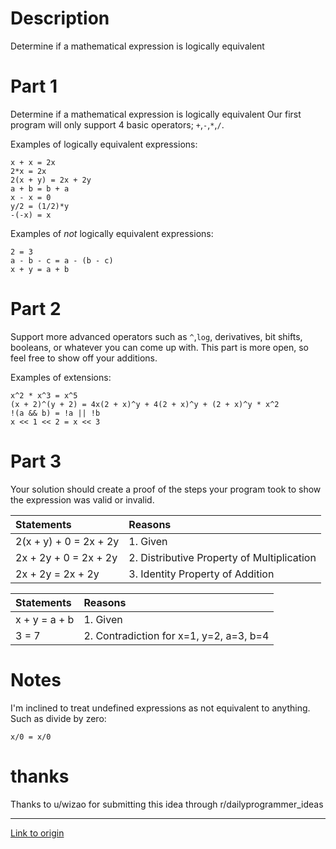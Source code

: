 # Description

Determine if a mathematical expression is logically equivalent
		
# Part 1

Determine if a mathematical expression is logically equivalent
Our first program will only support 4 basic operators; `+`,`-`,`*`,`/`.

Examples of logically equivalent expressions:

    x + x = 2x
    2*x = 2x
    2(x + y) = 2x + 2y
    a + b = b + a
    x - x = 0
    y/2 = (1/2)*y
    -(-x) = x
		
Examples of *not* logically equivalent expressions:

    2 = 3
    a - b - c = a - (b - c)
    x + y = a + b

# Part 2

Support more advanced operators such as `^`,`log`, derivatives, bit shifts, booleans, or whatever you can come up with.  This part is more open, so feel free to show off your additions.

Examples of extensions:

    x^2 * x^3 = x^5
    (x + 2)^(y + 2) = 4x(2 + x)^y + 4(2 + x)^y + (2 + x)^y * x^2
    !(a && b) = !a || !b
    x << 1 << 2 = x << 3
    
		
# Part 3

Your solution should create a proof of the steps your program took to show the expression was valid or invalid.

Statements|Reasons
:--|:--
2(x + y) + 0 = 2x + 2y | 1. Given
2x + 2y + 0 = 2x + 2y | 2. Distributive Property of Multiplication
2x + 2y = 2x + 2y | 3. Identity Property of Addition


Statements|Reasons
:--|:--
x + y = a + b|1. Given
3 = 7|2. Contradiction for x=1, y=2, a=3, b=4

# Notes

I'm inclined to treat undefined expressions as not equivalent to anything.  Such as divide by zero:

    x/0 = x/0

# thanks

Thanks to u/wizao for submitting this idea through r/dailyprogrammer_ideas

---

[Link to origin](https://www.reddit.com/r/dailyprogrammer/557wyy)